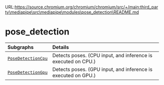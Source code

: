 URL:https://source.chromium.org/chromium/chromium/src/+/main:third_party\mediapipe\src\mediapipe\modules\pose_detection\README.md
# pose_detection

Subgraphs|Details
:--- | :---
[`PoseDetectionCpu`](https://github.com/google-ai-edge/mediapipe/tree/master/mediapipe/modules/pose_detection/pose_detection_cpu.pbtxt)| Detects poses. (CPU input, and inference is executed on CPU.)
[`PoseDetectionGpu`](https://github.com/google-ai-edge/mediapipe/tree/master/mediapipe/modules/pose_detection/pose_detection_gpu.pbtxt)| Detects poses. (GPU input, and inference is executed on GPU.)

